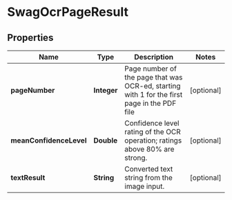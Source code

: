 
# SwagOcrPageResult

## Properties
Name | Type | Description | Notes
------------ | ------------- | ------------- | -------------
**pageNumber** | **Integer** | Page number of the page that was OCR-ed, starting with 1 for the first page in the PDF file |  [optional]
**meanConfidenceLevel** | **Double** | Confidence level rating of the OCR operation; ratings above 80% are strong. |  [optional]
**textResult** | **String** | Converted text string from the image input. |  [optional]



